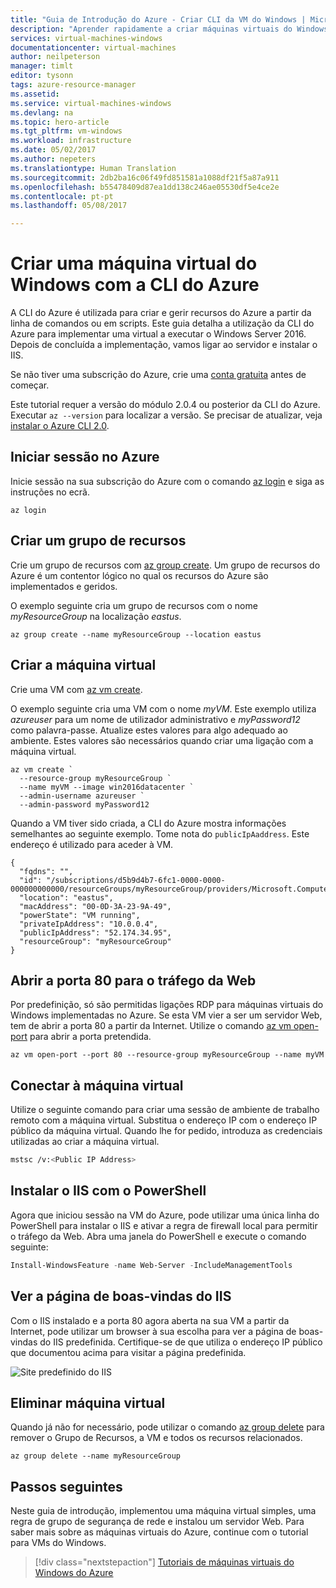 ```yaml
---
title: "Guia de Introdução do Azure - Criar CLI da VM do Windows | Microsoft Docs"
description: "Aprender rapidamente a criar máquinas virtuais do Windows com a CLI do Azure."
services: virtual-machines-windows
documentationcenter: virtual-machines
author: neilpeterson
manager: timlt
editor: tysonn
tags: azure-resource-manager
ms.assetid: 
ms.service: virtual-machines-windows
ms.devlang: na
ms.topic: hero-article
ms.tgt_pltfrm: vm-windows
ms.workload: infrastructure
ms.date: 05/02/2017
ms.author: nepeters
ms.translationtype: Human Translation
ms.sourcegitcommit: 2db2ba16c06f49fd851581a1088df21f5a87a911
ms.openlocfilehash: b55478409d87ea1dd138c246ae05530df5e4ce2e
ms.contentlocale: pt-pt
ms.lasthandoff: 05/08/2017

---
```


# <a name="create-a-windows-virtual-machine-with-the-azure-cli"></a>Criar uma máquina virtual do Windows com a CLI do Azure

A CLI do Azure é utilizada para criar e gerir recursos do Azure a partir da linha de comandos ou em scripts. Este guia detalha a utilização da CLI do Azure para implementar uma virtual a executar o Windows Server 2016. Depois de concluída a implementação, vamos ligar ao servidor e instalar o IIS.

Se não tiver uma subscrição do Azure, crie uma [conta gratuita](https://azure.microsoft.com/free/?WT.mc_id=A261C142F) antes de começar.

Este tutorial requer a versão do módulo 2.0.4 ou posterior da CLI do Azure. Executar `az --version` para localizar a versão. Se precisar de atualizar, veja [instalar o Azure CLI 2.0]( /cli/azure/install-azure-cli).

## <a name="log-in-to-azure"></a>Iniciar sessão no Azure 

Inicie sessão na sua subscrição do Azure com o comando [az login](/cli/azure/#login) e siga as instruções no ecrã.

```azurecli
az login
```

## <a name="create-a-resource-group"></a>Criar um grupo de recursos

Crie um grupo de recursos com [az group create](/cli/azure/group#create). Um grupo de recursos do Azure é um contentor lógico no qual os recursos do Azure são implementados e geridos. 

O exemplo seguinte cria um grupo de recursos com o nome *myResourceGroup* na localização *eastus*.

```azurecli
az group create --name myResourceGroup --location eastus
```

## <a name="create-virtual-machine"></a>Criar a máquina virtual

Crie uma VM com [az vm create](/cli/azure/vm#create). 

O exemplo seguinte cria uma VM com o nome *myVM*. Este exemplo utiliza *azureuser* para um nome de utilizador administrativo e *myPassword12* como palavra-passe. Atualize estes valores para algo adequado ao ambiente. Estes valores são necessários quando criar uma ligação com a máquina virtual.

```azurecli
az vm create `
  --resource-group myResourceGroup `
  --name myVM --image win2016datacenter `
  --admin-username azureuser `
  --admin-password myPassword12
```

Quando a VM tiver sido criada, a CLI do Azure mostra informações semelhantes ao seguinte exemplo. Tome nota do `publicIpAaddress`. Este endereço é utilizado para aceder à VM.

```azurecli
{
  "fqdns": "",
  "id": "/subscriptions/d5b9d4b7-6fc1-0000-0000-000000000000/resourceGroups/myResourceGroup/providers/Microsoft.Compute/virtualMachines/myVM",
  "location": "eastus",
  "macAddress": "00-0D-3A-23-9A-49",
  "powerState": "VM running",
  "privateIpAddress": "10.0.0.4",
  "publicIpAddress": "52.174.34.95",
  "resourceGroup": "myResourceGroup"
}
```

## <a name="open-port-80-for-web-traffic"></a>Abrir a porta 80 para o tráfego da Web 

Por predefinição, só são permitidas ligações RDP para máquinas virtuais do Windows implementadas no Azure. Se esta VM vier a ser um servidor Web, tem de abrir a porta 80 a partir da Internet. Utilize o comando [az vm open-port](/cli/azure/vm#open-port) para abrir a porta pretendida.  
 
 ```azurecli 
az vm open-port --port 80 --resource-group myResourceGroup --name myVM
```


## <a name="connect-to-virtual-machine"></a>Conectar à máquina virtual

Utilize o seguinte comando para criar uma sessão de ambiente de trabalho remoto com a máquina virtual. Substitua o endereço IP com o endereço IP público da máquina virtual. Quando lhe for pedido, introduza as credenciais utilizadas ao criar a máquina virtual.

```bash 
mstsc /v:<Public IP Address>
```

## <a name="install-iis-using-powershell"></a>Instalar o IIS com o PowerShell

Agora que iniciou sessão na VM do Azure, pode utilizar uma única linha do PowerShell para instalar o IIS e ativar a regra de firewall local para permitir o tráfego da Web. Abra uma janela do PowerShell e execute o comando seguinte:

```powershell
Install-WindowsFeature -name Web-Server -IncludeManagementTools
```

## <a name="view-the-iis-welcome-page"></a>Ver a página de boas-vindas do IIS

Com o IIS instalado e a porta 80 agora aberta na sua VM a partir da Internet, pode utilizar um browser à sua escolha para ver a página de boas-vindas do IIS predefinida. Certifique-se de que utiliza o endereço IP público que documentou acima para visitar a página predefinida. 

![Site predefinido do IIS](./media/quick-create-powershell/default-iis-website.png) 
## <a name="delete-virtual-machine"></a>Eliminar máquina virtual

Quando já não for necessário, pode utilizar o comando [az group delete](/cli/azure/group#delete) para remover o Grupo de Recursos, a VM e todos os recursos relacionados.

```azurecli
az group delete --name myResourceGroup
```

## <a name="next-steps"></a>Passos seguintes

Neste guia de introdução, implementou uma máquina virtual simples, uma regra de grupo de segurança de rede e instalou um servidor Web. Para saber mais sobre as máquinas virtuais do Azure, continue com o tutorial para VMs do Windows.

> [!div class="nextstepaction"]
> [Tutoriais de máquinas virtuais do Windows do Azure](./tutorial-manage-vm.md)

